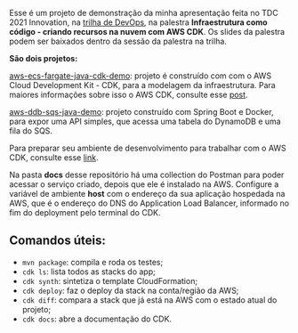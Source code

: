 Esse é um projeto de demonstração da minha apresentação feita no TDC 2021 Innovation, na [trilha de DevOps](https://thedevconf.com/tdc/2021/innovation/trilha-devops), na palestra **Infraestrutura como código - criando recursos na nuvem com AWS CDK**. Os slides da palestra podem ser baixados dentro da sessão da palestra na trilha.

**São dois projetos:**

[aws-ecs-fargate-java-cdk-demo](https://github.com/siecola/aws-ecs-fargate-java-cdk-demo): projeto é construído com com o AWS Cloud Development Kit - CDK, para a modelagem da infraestrutura. Para maiores informações sobre isso o AWS CDK, consulte esse [post](https://siecola.com.br/blogs/aws_ecs_cdk.html).

[aws-ddb-sqs-java-demo](https://github.com/siecola/aws-ddb-sqs-java-demo): projeto construído com Spring Boot e Docker, para expor uma API simples, que acessa uma tabela do DynamoDB e uma fila do SQS.

Para preparar seu ambiente de desenvolvimento para trabalhar com o AWS CDK, consulte esse [link](https://docs.aws.amazon.com/cdk/latest/guide/work-with-cdk-java.html).

Na pasta **docs** desse repositório há uma collection do Postman para poder acessar o serviço criado, depois que ele é instalado na AWS. Configure a variável de ambiente **host** com o endereço da sua aplicação hospedada na AWS, que é o endereço do DNS do Application Load Balancer, informado no fim do deployment pelo terminal do CDK.



## Comandos úteis:

 * `mvn package`: compila e roda os testes;
 * `cdk ls`: lista todos as stacks do app;
 * `cdk synth`: sintetiza o template CloudFormation;
 * `cdk deploy`: faz o deploy da stack na conta/região da AWS;
 * `cdk diff`: compara a stack que já está na AWS com o estado atual do projeto;
 * `cdk docs`: abre a documentação do CDK.